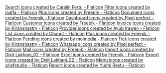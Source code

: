 <a href="https://www.flaticon.com/free-icons/search" title="search icons">Search icons created by Catalin Fertu - Flaticon</a>
<a href="https://www.flaticon.com/free-icons/filter" title="filter icons">Filter icons created by joalfa - Flaticon</a>
<a href="https://www.flaticon.com/free-icons/plus" title="plus icons">Plus icons created by Freepik - Flaticon</a>
<a href="https://www.flaticon.com/free-icons/document" title="document icons">Document icons created by Freepik - Flaticon</a>
<a href="https://www.flaticon.com/free-icons/dashboard" title="dashboard icons">Dashboard icons created by Pixel perfect - Flaticon</a>
<a href="https://www.flaticon.com/free-icons/customer" title="customer icons">Customer icons created by Freepik - Flaticon</a>
<a href="https://www.flaticon.com/free-icons/invoice" title="invoice icons">Invoice icons created by Kiranshastry - Flaticon</a>
<a href="https://www.flaticon.com/free-icons/provider" title="provider icons">Provider icons created by Ayub Irawan - Flaticon</a>
<a href="https://www.flaticon.com/free-icons/list" title="list icons">List icons created by Chanut - Flaticon</a>
<a href="https://www.flaticon.com/free-icons/plus" title="plus icons">Plus icons created by Freepik - Flaticon</a>
<a href="https://www.flaticon.com/free-icons/pending" title="pending icons">Pending icons created by molmedia - Flaticon</a>
<a href="https://www.flaticon.com/free-icons/tick" title="tick icons">Tick icons created by Kiranshastry - Flaticon</a>
<a href="https://www.flaticon.com/free-icons/whatsapp" title="whatsapp icons">Whatsapp icons created by Pixel perfect - Flaticon</a>
<a href="https://www.flaticon.com/free-icons/mail" title="mail icons">Mail icons created by Freepik - Flaticon</a>
<a href="https://www.flaticon.com/free-icons/import" title="import icons">Import icons created by Dixit Lakhani_02 - Flaticon</a>
<a href="https://www.flaticon.com/free-icons/excel" title="excel icons">Excel icons created by Freepik - Flaticon</a>
<a href="https://www.flaticon.com/free-icons/export" title="export icons">Export icons created by Dixit Lakhani_02 - Flaticon</a>
<a href="https://www.flaticon.com/free-icons/menu" title="menu icons">Menu icons created by ariefstudio - Flaticon</a>
<a href="https://www.flaticon.com/free-icons/report" title="report icons">Report icons created by Yudhi Restu - Flaticon</a>